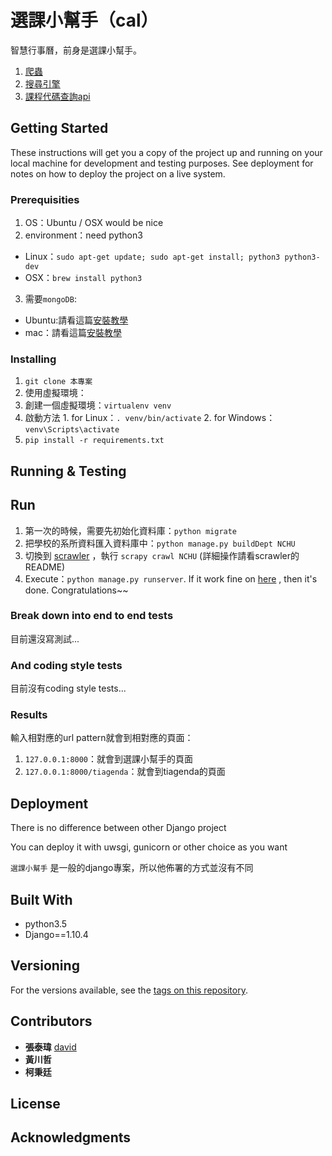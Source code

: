 # 選課小幫手（cal）

智慧行事曆，前身是選課小幫手。  

1. [爬蟲](https://github.com/stufinite/campasscrawler)
2. [搜尋引擎](https://github.com/Stufinite/curso)
3. [課程代碼查詢api](https://github.com/Stufinite/cphelper)

## Getting Started

These instructions will get you a copy of the project up and running on your local machine for development and testing purposes. See deployment for notes on how to deploy the project on a live system.

### Prerequisities

1. OS：Ubuntu / OSX would be nice
2. environment：need python3
  * Linux：`sudo apt-get update; sudo apt-get install; python3 python3-dev`
  * OSX：`brew install python3`
3. 需要`mongoDB`:
  * Ubuntu:請看這篇[安裝教學](https://www.digitalocean.com/community/tutorials/how-to-install-mongodb-on-ubuntu-16-04)
  * mac：請看這篇[安裝教學](https://blog.gtwang.org/mac-os-x/mac-os-x-install-mongodb-database/)

### Installing

1. `git clone 本專案`
2. 使用虛擬環境：
  1. 創建一個虛擬環境：`virtualenv venv`
  2. 啟動方法
    1. for Linux：`. venv/bin/activate`
    2. for Windows：`venv\Scripts\activate`
3. `pip install -r requirements.txt`

## Running & Testing

## Run

1. 第一次的時候，需要先初始化資料庫：`python migrate`
2. 把學校的系所資料匯入資料庫中：`python manage.py buildDept NCHU`
3. 切換到 [scrawler](http://github.com/stufinite/scrawler) ，執行 `scrapy crawl NCHU` (詳細操作請看scrawler的README)
4. Execute：`python manage.py runserver`. If it work fine on [here](127.0.0.1:8000) , then it's done. Congratulations~~

### Break down into end to end tests

目前還沒寫測試...

### And coding style tests

目前沒有coding style tests...

### Results

輸入相對應的url pattern就會到相對應的頁面：
1. `127.0.0.1:8000`：就會到選課小幫手的頁面
2. `127.0.0.1:8000/tiagenda`：就會到tiagenda的頁面

## Deployment

There is no difference between other Django project

You can deploy it with uwsgi, gunicorn or other choice as you want

`選課小幫手` 是一般的django專案，所以他佈署的方式並沒有不同

## Built With

* python3.5
* Django==1.10.4

## Versioning

For the versions available, see the [tags on this repository](https://github.com/david30907d/KCM/releases).

## Contributors

* **張泰瑋** [david](https://github.com/david30907d)
* **黃川哲**
* **柯秉廷**

## License

## Acknowledgments
